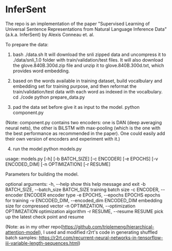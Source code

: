 # InferSent
The repo is an implementation of the paper "Supervised Learning of Universal Sentence Representations from Natural Language Inference Data" (a.k.a. InferSent) by Alexis Conneau et. al. 

To prepare the data:

1. bash ./data.sh
It will download the snli zipped data and uncompress it to ./data/snli_1.0 folder with train/validation/test files.
It will also download the glove.840B.300d.zip file and unzip it to glove.840B.300d.txt, which provides word embedding.

2. based on the words available in training dataset, build vocalbulary and embedding set for training purpose, and then 
reformat the train/validation/test data with each word as indexed in the vocalbulary.
cd ./code
python prepare_data.py

3. pad the data set before give it as input to the model.
python component.py

(Note: component.py contains two encoders: one is DAN (deep averaging neural nets), the other is BiLSTM with max-pooling (which is the one with the best performance as recommended in the paper). One could easily add their own version of encoders and experiment with it.)

4. run the model
python models.py

usage: models.py [-h] [-b BATCH_SIZE] [-c ENCODER] [-e EPOCHS]
                 [-v ENCODED_DIM] [-n OPTIMIZATION] [-r RESUME]

Parameters for building the model.

optional arguments:
  -h, --help            show this help message and exit
  -b BATCH_SIZE, --batch_size BATCH_SIZE
                        training batch size
  -c ENCODER, --encoder ENCODER
                        encoder type
  -e EPOCHS, --epochs EPOCHS
                        epochs for training
  -v ENCODED_DIM, --encoded_dim ENCODED_DIM
                        embedding size for compressed vector
  -n OPTIMIZATION, --optimization OPTIMIZATION
                        optimization algorithm
  -r RESUME, --resume RESUME
                        pick up the latest check point and resume
                        
(Note: as in my other repo(https://github.com/triplemeng/hierarchical-attention-model), I used and modified r2rt's code in generating shuffled batch samples: https://r2rt.com/recurrent-neural-networks-in-tensorflow-iii-variable-length-sequences.html)                    





